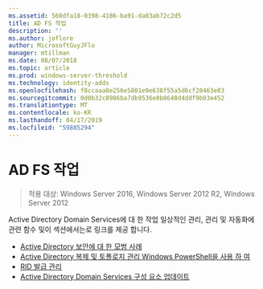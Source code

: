 ```yaml
---
ms.assetid: 560dfa18-0398-4186-ba91-da03ab72c2d5
title: AD FS 작업
description: ''
ms.author: joflore
author: MicrosoftGuyJFlo
manager: mtillman
ms.date: 08/07/2018
ms.topic: article
ms.prod: windows-server-threshold
ms.technology: identity-adds
ms.openlocfilehash: f8ccaaa8e256e5801e9e638f55a5d6cf20463e03
ms.sourcegitcommit: 0d0b32c8986ba7db9536e0b8648d4ddf9b03e452
ms.translationtype: MT
ms.contentlocale: ko-KR
ms.lasthandoff: 04/17/2019
ms.locfileid: "59885294"
---
```

# <a name="ad-ds-operations"></a>AD FS 작업

>적용 대상: Windows Server 2016, Windows Server 2012 R2, Windows Server 2012

Active Directory Domain Services에 대 한 작업 일상적인 관리, 관리 및 자동화에 관련 함수 및이 섹션에서는로 링크를 제공 합니다.
  
* [Active Directory 보안에 대 한 모범 사례](../../../ad-ds/plan/security-best-practices/Best-Practices-for-Securing-Active-Directory.md)  
* [Active Directory 복제 및 토폴로지 관리 Windows PowerShell을 사용 하 여](../../../ad-ds/manage/powershell/Active-Directory-Replication-and-Topology-Management-Using-Windows-PowerShell.md)  
* [RID 발급 관리](../../../ad-ds/manage/Managing-RID-Issuance.md)  
* [Active Directory Domain Services 구성 요소 업데이트](../../../ad-ds/manage/component-updates/Active-Directory-Domain-Services-Component-Updates.md)
